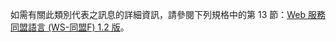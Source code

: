 如需有關此類別代表之訊息的詳細資訊，請參閱下列規格中的第 13 節：[Web 服務同盟語言 (WS-同盟F) 1.2 版](https://docs.oasis-open.org/wsfed/federation/v1.2/os/ws-federation-1.2-spec-os.html)。
